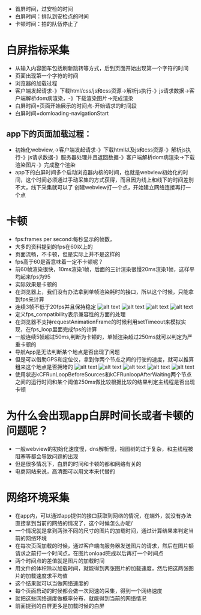 - 首屏时间，过安检的时间
- 白屏时间：排队到安检点的时间
- 卡顿时间：拍的队伍停止了
# 白屏指标采集
- 从输入内容回车包括刷新跳转等方式，后到页面开始出现第一个字符的时间
- 页面出现第一个字符的时间
- 浏览器的加载过程
- 客户端发起请求-》下载html/css/js和css资源->解析js执行-》js请求数据->客户端解析dom病渲染，-》下载渲染图片->完成渲染
- 白屏时间=页面开始展示的时间点-开始请求的时间段
- 白屏时间=domloading-navigationStart 
## app下的页面加载过程：
- 初始化webview,->客户端发起请求-》下载html以及js和css资源-》解析js执行-》js请求数据-》服务器处理并且返回数据-》客户端解析dom病渲染->下载渲染图片-》完成整个渲染
- app下的白屏时间多个启动浏览器内核的时间，也就是webview初始化的时间，这个时间必须通过手动采集的方式获得，而且因为线上和线下的时间差别不大，线下采集就可以了
创建webview打一个点，开始建立网络连接再打一个点
# 卡顿
- fps:frames per second:每秒显示的帧数，
- 大多的资料提到的fps在60以上的
- 页面流畅，不卡顿，但是实际上并不是这样的
- fps高于60是否意味着一定不卡顿呢？
- 前60帧渲染很快，10ms渲染1帧，后面的三针渲染很慢20ms渲染1帧，这样平均起来fps为95
- 实际效果是卡顿的
- 在浏览器上，我们没有办法拿到单帧渲染耗时的接口，所以这个时候，只能拿到fps来计算
- 连续3帧不低于20fps并且保持稳定
![alt text](image-17.png)
![alt text](image-18.png)
![alt text](image-19.png)
![alt text](image-20.png)
- 定义fps_compatibility表示兼容性的方面的处理
- 在浏览器不支持requestAnimationFrame的时候利用setTimeout来模拟实现，在fps_loop里面完成fps的计算
- 一般连续5帧超过50ms,判断为卡顿的，单帧渲染超过250ms就可以判定为严重卡顿的
- 导航App是无法判断某个地点是否出现了问题
- 但是可以借助GPS和定位仪，拿到你两个节点之间的行驶的速度，就可以推算粗来这个地点是否拥堵的
![alt text](image-21.png)
![alt text](image-22.png)
![alt text](image-23.png)
![alt text](image-24.png)
![alt text](image-25.png)
- 使用状态kCFRunLoopBeforeSources和kCFRunloopAfterWaiting两个节点之间的运行时间和某个阈值250ms做比较根据比较的结果判定主线程是否出现卡顿
# 为什么会出现app白屏时间长或者卡顿的问题呢？
- 一般webview的初始化速度慢，dns解析慢，视图树的过于复杂，和主线程被阻塞等都会导致问题的出现
- 但是很多情况下，白屏的时间和卡顿的都和网络有关的
- 电商网站来说，高清图可以用文本来代替的
# 网络环境采集
- 在app内，可以通过app提供的接口获取到网络的情况，在端外，就没有办法直接拿到当前的网络的情况了，这个时候怎么办呢/
- 一个情况就是拿到两张不同的尺寸的图片的加载时间，通过计算结果来判定当前的网络环境
- 在每次页面加载的时候，通过客户端向服务器发送图片的请求，然后在图片额请求之前打一个时间点，在图片onload完成以后再打一个时间点
- 两个时间点的差值就是图片的加载时间
- 用文件的体积除以加载时间，就能得到两张图片的加载速度，然后把这两张图片的加载速度求平均值
- 这个结果就可以当做网络速度的
- 每个页面启动的时候都会做一次网速的采集，得到一个网络速度
- 就把这些网络速度做概率分布，就能得到当前的网络情况
- 前面提到的白屏更多是加载时候的白屏
